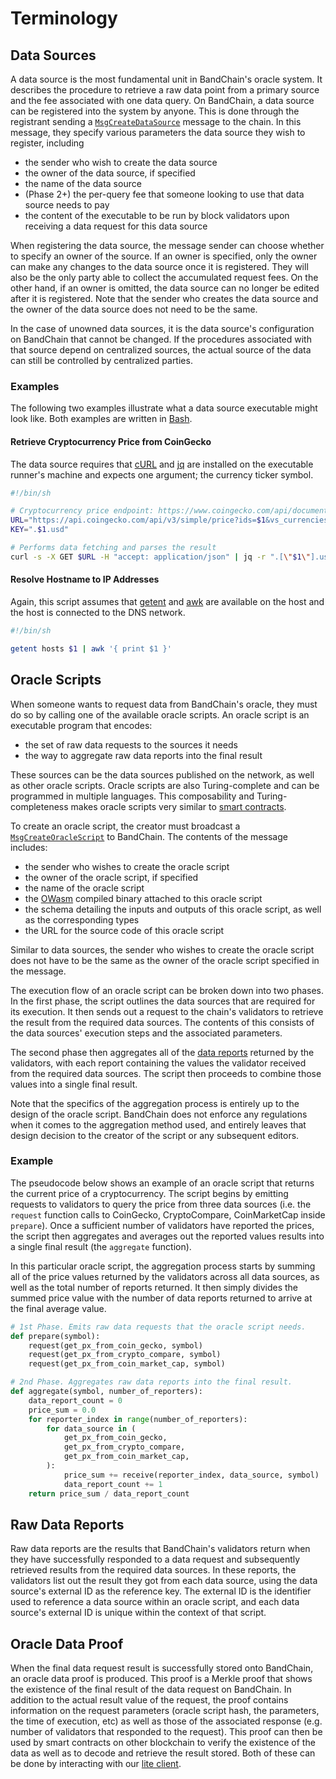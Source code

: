 <!--
order: 2
-->

# Terminology

## Data Sources

A data source is the most fundamental unit in BandChain's oracle system. It describes the procedure to retrieve a raw data point from a primary source and the fee associated with one data query. On BandChain, a data source can be registered into the system by anyone. This is done through the registrant sending a [`MsgCreateDataSource`](./protocol-messages.html#msgcreatedatasource) message to the chain. In this message, they specify various parameters the data source they wish to register, including

- the sender who wish to create the data source
- the owner of the data source, if specified
- the name of the data source
- (Phase 2+) the per-query fee that someone looking to use that data source needs to pay
- the content of the executable to be run by block validators upon receiving a data request for this data source

When registering the data source, the message sender can choose whether to specify an owner of the source. If an owner is specified, only the owner can make any changes to the data source once it is registered. They will also be the only party able to collect the accumulated request fees. On the other hand, if an owner is omitted, the data source can no longer be edited after it is registered. Note that the sender who creates the data source and the owner of the data source does not need to be the same.

In the case of unowned data sources, it is the data source's configuration on BandChain that cannot be changed. If the procedures associated with that source depend on centralized sources, the actual source of the data can still be controlled by centralized parties.

### Examples

The following two examples illustrate what a data source executable might look like. Both examples are written in [Bash](<https://en.wikipedia.org/wiki/Bash_(Unix_shell)>).

#### Retrieve Cryptocurrency Price from CoinGecko

The data source requires that [cURL](https://en.wikipedia.org/wiki/CURL) and [jq](https://github.com/stedolan/jq) are installed on the executable runner's machine and expects one argument; the currency ticker symbol.

```bash
#!/bin/sh

# Cryptocurrency price endpoint: https://www.coingecko.com/api/documentations/v3
URL="https://api.coingecko.com/api/v3/simple/price?ids=$1&vs_currencies=usd"
KEY=".$1.usd"

# Performs data fetching and parses the result
curl -s -X GET $URL -H "accept: application/json" | jq -r ".[\"$1\"].usd"
```

#### Resolve Hostname to IP Addresses

Again, this script assumes that [getent](https://en.wikipedia.org/wiki/Getent) and [awk](https://en.wikipedia.org/wiki/AWK) are available on the host and the host is connected to the DNS network.

```bash
#!/bin/sh

getent hosts $1 | awk '{ print $1 }'
```

## Oracle Scripts

When someone wants to request data from BandChain's oracle, they must do so by calling one of the available oracle scripts. An oracle script is an executable program that encodes:

- the set of raw data requests to the sources it needs
- the way to aggregate raw data reports into the final result

These sources can be the data sources published on the network, as well as other oracle scripts. Oracle scripts are also Turing-complete and can be programmed in multiple languages. This composability and Turing-completeness makes oracle scripts very similar to [smart contracts](https://en.wikipedia.org/wiki/Smart_contract).

To create an oracle script, the creator must broadcast a [`MsgCreateOracleScript`](./protocol-messages.html#msgcreateoraclescript) to BandChain. The contents of the message includes:

- the sender who wishes to create the oracle script
- the owner of the oracle script, if specified
- the name of the oracle script
- the [OWasm](./oracle-webAssembly) compiled binary attached to this oracle script
- the schema detailing the inputs and outputs of this oracle script, as well as the corresponding types
- the URL for the source code of this oracle script

Similar to data sources, the sender who wishes to create the oracle script does not have to be the same as the owner of the oracle script specified in the message.

The execution flow of an oracle script can be broken down into two phases. In the first phase, the script outlines the data sources that are required for its execution. It then sends out a request to the chain's validators to retrieve the result from the required data sources. The contents of this consists of the data sources' execution steps and the associated parameters.

The second phase then aggregates all of the [data reports](#raw-data-reports) returned by the validators, with each report containing the values the validator received from the required data sources. The script then proceeds to combine those values into a single final result.

Note that the specifics of the aggregation process is entirely up to the design of the oracle script. BandChain does not enforce any regulations when it comes to the aggregation method used, and entirely leaves that design decision to the creator of the script or any subsequent editors.

### Example

The pseudocode below shows an example of an oracle script that returns the current price of a cryptocurrency. The script begins by emitting requests to validators to query the price from three data sources (i.e. the `request` function calls to CoinGecko, CryptoCompare, CoinMarketCap inside `prepare`). Once a sufficient number of validators have reported the prices, the script then aggregates and averages out the reported values results into a single final result (the `aggregate` function).

In this particular oracle script, the aggregation process starts by summing all of the price values returned by the validators across all data sources, as well as the total number of reports returned. It then simply divides the summed price value with the number of data reports returned to arrive at the final average value.

```py
# 1st Phase. Emits raw data requests that the oracle script needs.
def prepare(symbol):
    request(get_px_from_coin_gecko, symbol)
    request(get_px_from_crypto_compare, symbol)
    request(get_px_from_coin_market_cap, symbol)

# 2nd Phase. Aggregates raw data reports into the final result.
def aggregate(symbol, number_of_reporters):
    data_report_count = 0
    price_sum = 0.0
    for reporter_index in range(number_of_reporters):
        for data_source in (
            get_px_from_coin_gecko,
            get_px_from_crypto_compare,
            get_px_from_coin_market_cap,
        ):
            price_sum += receive(reporter_index, data_source, symbol)
            data_report_count += 1
    return price_sum / data_report_count
```

## Raw Data Reports

Raw data reports are the results that BandChain's validators return when they have successfully responded to a data request and subsequently retrieved results from the required data sources. In these reports, the validators list out the result they got from each data source, using the data source's external ID as the reference key. The external ID is the identifier used to reference a data source within an oracle script, and each data source's external ID is unique within the context of that script.

## Oracle Data Proof

When the final data request result is successfully stored onto BandChain, an oracle data proof is produced. This proof is a Merkle proof that shows the existence of the final result of the data request on BandChain. In addition to the actual result value of the request, the proof contains information on the request parameters (oracle script hash, the parameters, the time of execution, etc) as well as those of the associated response (e.g. number of validators that responded to the request). This proof can then be used by smart contracts on other blockchain to verify the existence of the data as well as to decode and retrieve the result stored. Both of these can be done by interacting with our [lite client](https://github.com/bandprotocol/bandchain/wiki/Lite-Client-Protocol).
